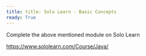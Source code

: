 ```yaml
---
title: title: Solo Learn - Basic Concepts  
ready: True
---
```


Complete the above mentioned module on Solo Learn

https://www.sololearn.com/Course/Java/